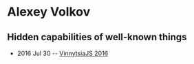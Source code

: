 # Alexey Volkov

## Hidden capabilities of well-known things
- 2016 Jul 30 -- [VinnytsiaJS 2016](https://www.youtube.com/watch?v=mG10Hnrryhc)    
